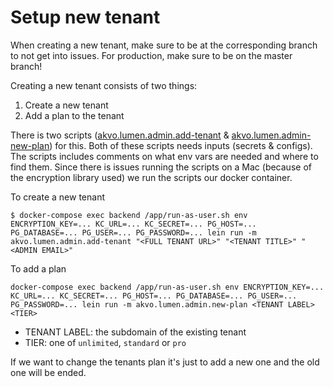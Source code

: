 # Setup new tenant

When creating a new tenant, make sure to be at the corresponding branch to not
get into issues. For production, make sure to be on the master branch!

Creating a new tenant consists of two things:

1. Create a new tenant
2. Add a plan to the tenant

There is two scripts ([akvo.lumen.admin.add-tenant](https://github.com/akvo/akvo-lumen/blob/master/backend/src/akvo/lumen/admin/add_tenant.clj) & [akvo.lumen.admin-new-plan](https://github.com/akvo/akvo-lumen/blob/master/backend/src/akvo/lumen/admin/new_plan.clj))
for this. Both of these scripts needs inputs (secrets & configs). The scripts
includes comments on what env vars are needed and where to find them. Since
there is issues running the scripts on a Mac (because of the encryption library
used) we run the scripts our docker container.

To create a new tenant
```
$ docker-compose exec backend /app/run-as-user.sh env ENCRYPTION_KEY=... KC_URL=... KC_SECRET=... PG_HOST=... PG_DATABASE=... PG_USER=... PG_PASSWORD=... lein run -m akvo.lumen.admin.add-tenant "<FULL TENANT URL>" "<TENANT TITLE>" "<ADMIN EMAIL>"
```
To add a plan

```
docker-compose exec backend /app/run-as-user.sh env ENCRYPTION_KEY=... KC_URL=... KC_SECRET=... PG_HOST=... PG_DATABASE=... PG_USER=... PG_PASSWORD=... lein run -m akvo.lumen.admin.new-plan <TENANT LABEL> <TIER>
```

- TENANT LABEL: the subdomain of the existing tenant
- TIER: one of `unlimited`, `standard` or `pro`

If we want to change the tenants plan it's just to add a new one and the old one
will be ended.
